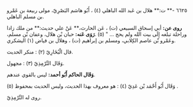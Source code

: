 ٦٦٢٥ -** ت:** هلال بن عَبد الله الباهلي (٤) ، أَبُو هاشم البَصْرِيّ، مولى ربيعة بن عَمْرو بن مسلم الباهلي.

**روى عن:** أبي إسحاق السبيعي (ت) ، عَن الحارث،** عَنْ علي حديث:** من ملك زادا وراحلة تبلغه إِلَى بيت الله ولم يحج ... " (٥) .**رَوَى عَنه:** حبان بْن هلال، وعفان بْن مسلم، وعَمْرو بْن عاصم الكِلابي، ومسلم بن إبراهيم (ت) ، وهلال بن فياض (١) اليشكري.

قال الْبُخَارِيّ (٢) : منكر الحديث.

وَقَال التِّرْمِذِيّ (٣) : مجهول.

**وَقَال الحاكم أَبُو أحمد:** ليس بالقوي عندهم.

وَقَال أَبُو أَحْمَد بْن عَدِيّ (٤) : هو معروف بهذا الحديث، وليس الحديث بمحفوظ (٥) .

روى له التِّرْمِذِيّ.